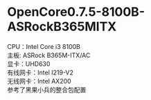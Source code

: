 # OpenCore0.7.5-8100B-ASRockB365MITX
CPU：Intel Core i3 8100B<br/>
主板: ASRock B365M-ITX/AC<br/>
显卡：UHD630<br/>
有线网卡：Intel I219-V2<br/>
无线网卡：Intel AX200<br/>
参考了黑果小兵的整合包配置<br/>
